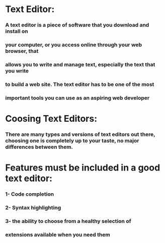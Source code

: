 # Text Editor:
### A text editor is a piece of software that you download and install on
### your computer, or you access online through your web browser, that
### allows you to write and manage text, especially the text that you write
### to build a web site. The text editor has to be one of the most
### important tools you can use as an aspiring web developer



# Coosing Text Editors:
### There are many types and versions of text editors out there, choosing one is completely up to your taste, no major differences between them.

# Features must be included in a good text editor:
### 1- Code completion
### 2- Syntax highlighting 
### 3- the ability to choose from a healthy selection of
### extensions available when you need them


